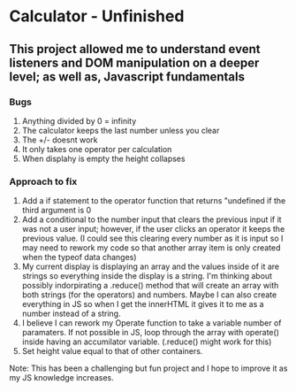 # Calculator - Unfinished

## This project allowed me to understand event listeners and DOM manipulation on a deeper level; as well as, Javascript fundamentals

### Bugs

1. Anything divided by 0 = infinity
2. The calculator keeps the last number unless you clear
3. The +/- doesnt work
4. It only takes one operator per calculation
5. When displahy is empty the height collapses

### Approach to fix

1. Add a if statement to the operator function that returns "undefined if the third argument is 0
2. Add a conditional to the number input that clears the previous input if it was not a user input; however, if the user clicks an operator it keeps the previous value. (I could see this clearing every number as it is input so I may need to rework my code so that another array item is only created when the typeof data changes)
3. My current display is displaying an array and the values inside of it are strings so everything inside the display is a string. I'm thinking about possibly indorpirating a .reduce() method that will create an array with both strings (for the operators) and numbers. Maybe I can also create everything in JS so when I get the innerHTML it gives it to me as a number instead of a string.
4. I believe I can rework my Operate function to take a variable number of paramaters. If not possible in JS, loop through the array with operate() inside having an accumilator variable. (.reduce() might work for this)
5. Set height value equal to that of other containers.

Note: This has been a challenging but fun project and I hope to improve it as my JS knowledge increases.
